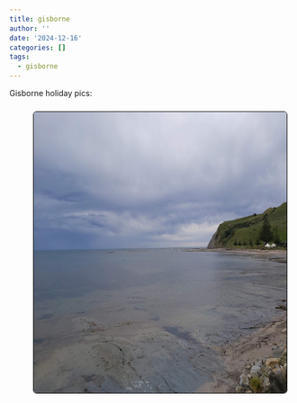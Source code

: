 ```yaml
---
title: gisborne
author: ''
date: '2024-12-16'
categories: []
tags:
  - gisborne
---
```


<link rel="stylesheet" href="styles.css" />


<body>

<p>

Gisborne holiday pics:

</p>

<center>
<img style="float: right; margin: 10px 10px 15px 15px;border-radius: 6px;border: 1.0px solid black;" src="images/gisborne.jpg" width="450" height="500"/>
</center>

</body>
</head>
</html>


